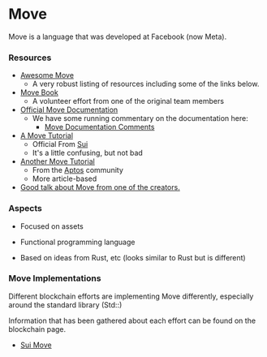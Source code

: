 # Move

Move is a language that was developed at Facebook (now Meta).

### Resources

- [Awesome Move](https://github.com/MystenLabs/awesome-move/blob/main/README.md)
  - A very robust listing of resources including some of the links below.
- [Move Book](https://move-book.com/index.html)
  - A volunteer effort from one of the original team members
- [Official Move Documentation](https://diem.github.io/move/)
  - We have some running commentary on the documentation here:
    - [Move Documentation Comments](../../misc/move-documentation-comments.md)
- [A Move Tutorial](https://github.com/diem/move/tree/main/language/documentation/tutorial)
  - Official From [Sui](https://sui.io/)
  - It's a little confusing, but not bad
- [Another Move Tutorial](https://mirror.xyz/magnum6.eth/kgZUk_kXg81AYQs5N5RygpjoK0OqAiH7TWRikznLcjg)
  - From the [Aptos](https://aptoslabs.com/) community
  - More article-based
- [Good talk about Move from one of the creators.](https://youtu.be/Bjvb8A28Tec?t=814)

### Aspects

- Focused on assets
- Functional programming language

- Based on ideas from Rust, etc (looks similar to Rust but is different)

### Move Implementations

Different blockchain efforts are implementing Move differently, especially around the standard library (Std::)

Information that has been gathered about each effort can be found on the blockchain page.

- [Sui Move](../layer_1/sui.md)


